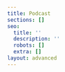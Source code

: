 ```yaml
---
title: Podcast
sections: []
seo:
  title: ''
  description: ''
  robots: []
  extra: []
layout: advanced
---
```

